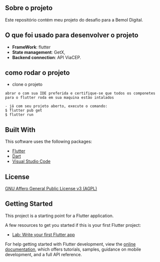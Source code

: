 ## Sobre o projeto
Este repositório contém meu projeto do desafio para a Bemol Digital.


## O que foi usado para desenvolver o projeto

* **FrameWork**: flutter
* **State management**: GetX,
* **Backend connection**: API ViaCEP.


## como rodar o projeto
- clone o projeto
```
abrar o com sua IDE preferida e certifique-se que todos os componetes para o flutter roda em sua maquina estão intalados

- já com seu projeto aberto, execute o comando:
$ flutter pub get
$ flutter run 
```

## Built With

This software uses the following packages:

- [Flutter](https://flutter.dev/)
- [Dart](https://dart.dev/)
- [Visual Studio Code](https://code.visualstudio.com/)


## License

[GNU Affero General Public License v3 (AGPL)](https://www.gnu.org/licenses/agpl-3.0.en.html)


## Getting Started

This project is a starting point for a Flutter application.

A few resources to get you started if this is your first Flutter project:

- [Lab: Write your first Flutter app](https://docs.flutter.dev/get-started/codelab)

For help getting started with Flutter development, view the
[online documentation](https://docs.flutter.dev/), which offers tutorials,
samples, guidance on mobile development, and a full API reference.
